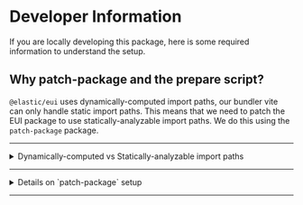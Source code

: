 # Developer Information

If you are locally developing this package, here is some required information to understand the setup.

## Why patch-package and the prepare script?

`@elastic/eui` uses dynamically-computed import paths, our bundler vite can only handle static import paths. This means that we need to patch the EUI package to use statically-analyzable import paths. We do this using the `patch-package` package.

---

<details>
<summary>Dynamically-computed vs Statically-analyzable import paths</summary>

```js
// This is what we want
tokenHistogram: () => import('./assets/tokenHistogram.js')
```

```js
// This is what eui does
import(
  './assets/' + typeToPathMap[iconType]
).then(...)
```

</details>

---

<details>
<summary>Details on `patch-package` setup</summary>

`patch-package` stores the changes to apply in the `./patches` directory. The `prepare` script in `package.json` runs `patch-package` to apply the patches to the EUI package. This is run automatically when you install dependencies, so you don't need to worry about it.

Should you need to make changes to the EUI package, you can do so in the `node_modules/@elastic/eui` directory. After making your changes, run `npx patch-package @elastic/eui` to create a new patch file in the `patches` directory. This will ensure that your changes are applied when you install dependencies in the future.

⚠️ **IF YOU DO THIS MAKE SURE TO APPLY THE SAME CHANGES IN THE `../react` PACKAGE.**

After building the package to `dist` (`npm run build`), you MUST NOT find any references to `"./assets/" +` in the `dist` folder. If you do, it means that the patch was not applied correctly or something else went wrong.

</details>

---